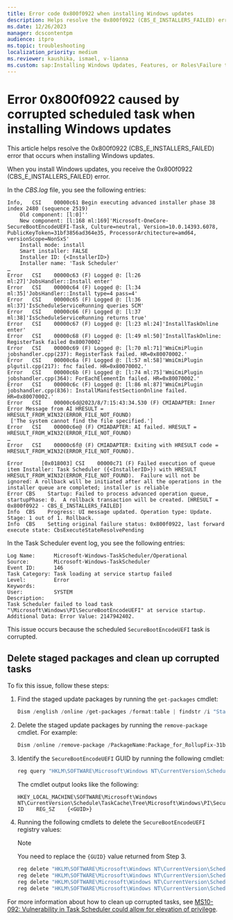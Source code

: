 ```yaml
---
title: Error code 0x800f0922 when installing Windows updates
description: Helps resolve the 0x800f0922 (CBS_E_INSTALLERS_FAILED) error when installing Windows updates.
ms.date: 12/26/2023
manager: dcscontentpm
audience: itpro
ms.topic: troubleshooting
localization_priority: medium
ms.reviewer: kaushika, ismael, v-lianna
ms.custom: sap:Installing Windows Updates, Features, or Roles\Failure to install Windows Updates, csstroubleshoot, ikb2lmc
---
```

# Error 0x800f0922 caused by corrupted scheduled task when installing Windows updates

This article helps resolve the 0x800f0922 (CBS_E_INSTALLERS_FAILED) error that occurs when installing Windows updates.

When you install Windows updates, you receive the 0x800f0922 (CBS_E_INSTALLERS_FAILED) error.

In the *CBS.log* file, you see the following entries:

```output
Info,	CSI    00000c61 Begin executing advanced installer phase 38 index 2480 (sequence 2519)
    Old component: [l:0]''
    New component: [l:168 ml:169]'Microsoft-OneCore-SecureBootEncodeUEFI-Task, Culture=neutral, Version=10.0.14393.6078, PublicKeyToken=31bf3856ad364e35, ProcessorArchitecture=amd64, versionScope=NonSxS'
    Install mode: install
    Smart installer: FALSE
    Installer ID: {<InstallerID>}
    Installer name: 'Task Scheduler'
…
Error	CSI    00000c63 (F) Logged @: [l:26 ml:27]'JobsHandler::Install enter'
Error	CSI    00000c64 (F) Logged @: [l:34 ml:35]'JobsHandler::Install type=4 pass=4'
Error	CSI    00000c65 (F) Logged @: [l:36 ml:37]'IsScheduleServiceRunning queries SCM'
Error	CSI    00000c66 (F) Logged @: [l:37 ml:38]'IsScheduleServiceRunning returns true'
Error	CSI    00000c67 (F) Logged @: [l:23 ml:24]'InstallTaskOnline enter'
Error	CSI    00000c68 (F) Logged @: [l:49 ml:50]'InstallTaskOnline: RegisterTask failed 0x80070002'
Error	CSI    00000c69 (F) Logged @: [l:70 ml:71]'WmiCmiPlugin jobshandler.cpp(237): RegisterTask failed. HR=0x80070002.'
Error	CSI    00000c6a (F) Logged @: [l:57 ml:58]'WmiCmiPlugin plgutil.cpp(217): fnc failed. HR=0x80070002.'
Error	CSI    00000c6b (F) Logged @: [l:74 ml:75]'WmiCmiPlugin jobshandler.cpp(364): ForEachElementIn failed. HR=0x80070002.'
Error	CSI    00000c6c (F) Logged @: [l:86 ml:87]'WmiCmiPlugin jobshandler.cpp(836): InstallManifestSectionOnline failed. HR=0x80070002.'
Error	CSI    00000c6d@2023/8/7:15:43:34.530 (F) CMIADAPTER: Inner Error Message from AI HRESULT = HRESULT_FROM_WIN32(ERROR_FILE_NOT_FOUND)
 ['The system cannot find the file specified.']
Error	CSI    00000c6e@ (F) CMIADAPTER: AI failed. HRESULT = HRESULT_FROM_WIN32(ERROR_FILE_NOT_FOUND)
…
Error	CSI    00000c6f@ (F) CMIADAPTER: Exiting with HRESULT code = HRESULT_FROM_WIN32(ERROR_FILE_NOT_FOUND). 
 
Error      [0x018003] CSI    00000c71 (F) Failed execution of queue item Installer: Task Scheduler ({<InstallerID>}) with HRESULT HRESULT_FROM_WIN32(ERROR_FILE_NOT_FOUND).  Failure will not be ignored: A rollback will be initiated after all the operations in the installer queue are completed; installer is reliable 
Error CBS    Startup: Failed to process advanced operation queue, startupPhase: 0.  A rollback transaction will be created. [HRESULT = 0x800f0922 - CBS_E_INSTALLERS_FAILED] 
Info  CBS    Progress: UI message updated. Operation type: Update. Stage: 1 out of 1. Rollback. 
Info  CBS    Setting original failure status: 0x800f0922, last forward execute state: CbsExecuteStateResolvePending
```

In the Task Scheduler event log, you see the following entries:

```output
Log Name:      Microsoft-Windows-TaskScheduler/Operational
Source:        Microsoft-Windows-TaskScheduler
Event ID:      146
Task Category: Task loading at service startup failed
Level:         Error
Keywords:      
User:          SYSTEM
Description:
Task Scheduler failed to load task "\Microsoft\Windows\PI\SecureBootEncodeUEFI" at service startup. Additional Data: Error Value: 2147942402.
```

This issue occurs because the scheduled `SecureBootEncodeUEFI` task is corrupted.

## Delete staged packages and clean up corrupted tasks

To fix this issue, follow these steps:

1. Find the staged update packages by running the `get-packages` cmdlet:

	```powershell
	Dism /english /online /get-packages /format:table | findstr /i "Staged"
	```

2. Delete the staged update packages by running the `remove-package` cmdlet. For example:

	```powershell
	Dism /online /remove-package /PackageName:Package_for_RollupFix~31bf3856ad364e35~amd64~~14393XXXX
	```

3. Identify the `SecureBootEncodeUEFI` GUID by running the following cmdlet:

	```powershell
	reg query "HKLM\SOFTWARE\Microsoft\Windows NT\CurrentVersion\Schedule\TaskCache\Tree\Microsoft\Windows\PI\SecureBootEncodeUEFI" /v ID
	```

	The cmdlet output looks like the following:

	```output
	HKEY_LOCAL_MACHINE\SOFTWARE\Microsoft\Windows NT\CurrentVersion\Schedule\TaskCache\Tree\Microsoft\Windows\PI\SecureBootEncodeUEFI
    ID    REG_SZ    {<GUID>}
	```
	
4. Running the following cmdlets to delete the `SecureBootEncodeUEFI` registry values:

	> [!NOTE]
 	> You need to replace the `{GUID}` value returned from Step 3.

	```powershell
	reg delete "HKLM\SOFTWARE\Microsoft\Windows NT\CurrentVersion\Schedule\TaskCache\Maintenance\{GUID}" /f
	reg delete "HKLM\SOFTWARE\Microsoft\Windows NT\CurrentVersion\Schedule\TaskCache\Plain\{GUID}" /f
	reg delete "HKLM\SOFTWARE\Microsoft\Windows NT\CurrentVersion\Schedule\TaskCache\Tasks\{GUID}" /f
	reg delete "HKLM\SOFTWARE\Microsoft\Windows NT\CurrentVersion\Schedule\TaskCache\Tree\Microsoft\Windows\PI\SecureBootEncodeUEFI" /f
	```

For more information about how to clean up corrupted tasks, see [MS10-092: Vulnerability in Task Scheduler could allow for elevation of privilege](https://support.microsoft.com/topic/ms10-092-vulnerability-in-task-scheduler-could-allow-for-elevation-of-privilege-06527121-3313-b13a-2179-d604e89e647c).

